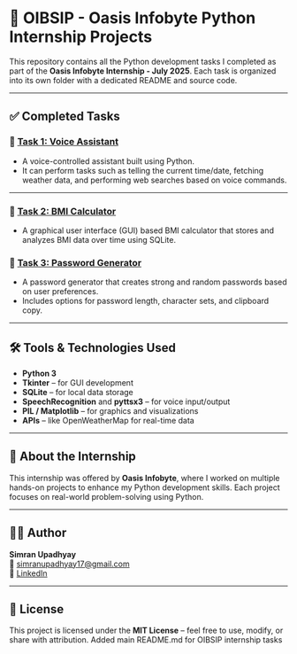 # 🌟 OIBSIP - Oasis Infobyte Python Internship Projects

This repository contains all the Python development tasks I completed as part of the **Oasis Infobyte Internship - July 2025**. Each task is organized into its own folder with a dedicated README and source code.

---


## ✅ Completed Tasks

### 🔹 [Task 1: Voice Assistant](Task-1-Voice-Assistant/)

- A voice-controlled assistant built using Python.
- It can perform tasks such as telling the current time/date, fetching  weather data, and performing web searches based on voice commands.
---

### 🔹 [Task 2: BMI Calculator](Task-2-BMI-Calculator/)

- A graphical user interface (GUI) based BMI calculator that stores and  analyzes BMI data over time using SQLite.

### 🔹 [Task 3: Password Generator](Task-3-Password-Generator/)

- A password generator that creates strong and random passwords based on  user preferences.
- Includes options for password length, character sets, and clipboard copy.

---

## 🛠️ Tools & Technologies Used
- **Python 3**
- **Tkinter** – for GUI development
- **SQLite** – for local data storage
- **SpeechRecognition** and **pyttsx3** – for voice input/output
- **PIL / Matplotlib** – for graphics and visualizations
- **APIs** – like OpenWeatherMap for real-time data

---

## 🎯 About the Internship

This internship was offered by **Oasis Infobyte**, where I worked on multiple hands-on projects to enhance my Python development skills. Each project focuses on real-world problem-solving using Python.

---

## 👩‍💻 Author

**Simran Upadhyay**  
📧 simranupadhyay17@gmail.com  
🔗 [LinkedIn](www.linkedin.com/in/simran-upadhyay26)

---

## 📄 License

This project is licensed under the **MIT License** – feel free to use, modify, or share with attribution.
Added main README.md for OIBSIP internship tasks


